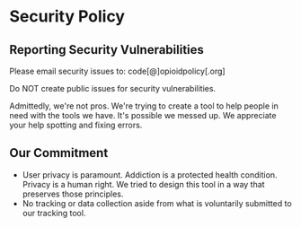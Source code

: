 # Security Policy

## Reporting Security Vulnerabilities
Please email security issues to: code[@]opioidpolicy[.org]

Do NOT create public issues for security vulnerabilities. 

Admittedly, we're not pros. We're trying to create a tool to help people in need with the tools we have. It's possible we messed up. We appreciate your help spotting and fixing errors. 

## Our Commitment
- User privacy is paramount. Addiction is a protected health condition. Privacy is a human right. We tried to design this tool in a way that preserves those principles. 
- No tracking or data collection aside from what is voluntarily submitted to our tracking tool.